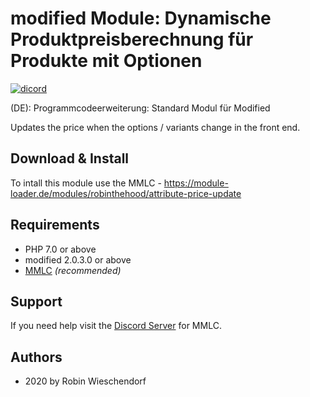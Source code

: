 # modified Module: Dynamische Produktpreisberechnung für Produkte mit Optionen
[![dicord](https://img.shields.io/discord/727190419158597683)](https://discord.gg/9NqwJqP)

(DE): Programmcodeerweiterung: Standard Modul für Modified 

Updates the price when the options / variants change in the front end.

## Download & Install
To intall this module use the MMLC - https://module-loader.de/modules/robinthehood/attribute-price-update

## Requirements
- PHP 7.0 or above
- modified 2.0.3.0 or above
- [MMLC](https://module-loader.de) *(recommended)*

## Support
If you need help visit the [Discord Server](https://discord.gg/9NqwJqP) for MMLC.

## Authors
- 2020 by Robin Wieschendorf